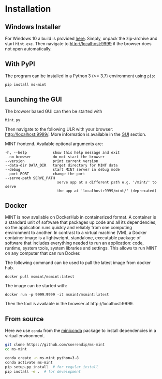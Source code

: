    
# Installation

## Windows Installer

For Windows 10 a build is provided [here](https://github.com/soerendip/ms-mint/releases/latest). 
Simply, unpack the zip-archive and start `Mint.exe`. 
Then navigate to [http://localhost:9999](http://localhost:9999) if the browser does not open automatically.


## With PyPI

The program can be installed in a Python 3 (>= 3.7) environment using `pip`:

    pip install ms-mint

## Launching the GUI

The browser based GUI can then be started with

    Mint.py

Then navigate to the following ULR with your browser: [http://localhost:9999/](http://localhost:9999/).
More information is available in the [GUI](gui.md) section.

MINT frontend. Available optional arguments are:

    -h, --help            show this help message and exit
    --no-browser          do not start the browser
    --version             print current version
    --data-dir DATA_DIR   target directory for MINT data
    --debug               start MINT server in debug mode
    --port PORT           change the port
    --serve-path SERVE_PATH
                            serve app at a different path e.g. '/mint/' to serve
                            the app at 'localhost:9999/mint/' (deprecated)


## Docker
MINT is now available on DockerHub in containerized format. A container is a standard unit of software that packages up code and all its dependencies, so the application runs quickly and reliably from one computing environment to another. In contrast to a virtual machine (VM), a Docker container image is a lightweight, standalone, executable package of software that includes everything needed to run an application: code, runtime, system tools, system libraries and settings. This allows to run MINT on any computer that can run Docker.

The following command can be used to pull the latest image from docker hub.

    docker pull msmint/msmint:latest

The image can be started with:

    docker run -p 9999:9999 -it msmint/msmint:latest

Then the tool is available in the browser at http://localhost:9999.


## From source

Here we use `conda` from the [miniconda](https://conda.io/en/latest/miniconda.html) package to install dependencies in a virtual environment.

```bash
git clone https://github.com/soerendip/ms-mint
cd ms-mint

conda create -n ms-mint python=3.8
conda activate ms-mint
pip setup.py install  # for regular install
pip install -e .  # for development
```